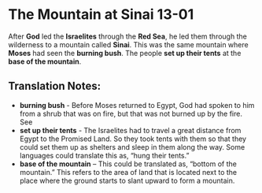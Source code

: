 The Mountain at Sinai 13-01
=============================


After **God** led the **Israelites** through the **Red Sea**, he led
them through the wilderness to a mountain called **Sinai**. This was the
same mountain where **Moses** had seen the **burning bush**. The people
**set up their tents** at the **base of the mountain**.

Translation Notes:
------------------

-   **burning bush** - Before Moses returned to Egypt, God had spoken to
    him from a shrub that was on fire, but that was not burned up by
    the fire. See
-   **set up their tents** - The Israelites had to travel a great
    distance from Egypt to the Promised Land. So they took tents with them
    so that they could set them up as shelters and sleep in them along the
    way. Some languages could translate this as, “hung their tents.”
-   **base of the mountain** – This could be translated as, “bottom of
    the mountain.” This refers to the area of land that is located
    next to the place where the ground starts to slant upward to form
    a mountain.

